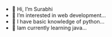- 👋 Hi, I’m Surabhi
- 👀 I’m interested in web development... 
- 🌱 I have basic knowledge of python...
- 💞️ Iam currently learning java...


<!---
Surabhi2206/Surabhi2206 is a ✨ special ✨ repository because its `README.md` (this file) appears on your GitHub profile.
You can click the Preview link to take a look at your changes.
--->
